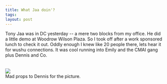 ```yaml
---
title: What Jaa doin'?
tags: 
layout: post
---
```

Tony Jaa was in DC yesterday -- a mere two blocks from my office.  He did a little demo at Woodrow Wilson Plaza.  So I took off after a work sponsored lunch to check it out.  Oddly enough I knew like 20 people there, lets hear it for wushu connections.  It was cool running into Emily and the CMAI gang plus Dennis and Co.<br /><br /><br /><img src="http://fuzzymonk.com/photos/wushu/image/595/DSC01268.JPG" class="picture" /><br />Mad props to Dennis for the picture.
